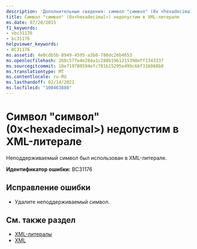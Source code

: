 ```yaml
---
description: 'Дополнительные сведения: символ "символ" (0x <hexadecimal> ) не допускается в XML-литерале'
title: Символ "символ" (0x<hexadecimal>) недопустим в XML-литерале
ms.date: 07/20/2015
f1_keywords:
- vbc31176
- bc31176
helpviewer_keywords:
- BC31176
ms.assetid: 4e0cdb5b-8949-4595-a3b8-788dc26b4653
ms.openlocfilehash: 2b8c57fe4e284a1c288b1961215398eff1343337
ms.sourcegitcommit: 10e719780594efc781b15295e499c66f316068b8
ms.translationtype: MT
ms.contentlocale: ru-RU
ms.lasthandoff: 02/14/2021
ms.locfileid: "100463888"
---
```

# <a name="character-character-0xhexadecimal-is-not-allowed-in-xml-literal"></a>Символ "символ" (0x\<hexadecimal>) недопустим в XML-литерале

Неподдерживаемый символ был использован в XML-литерале.  
  
 **Идентификатор ошибки:** BC31176  
  
## <a name="to-correct-this-error"></a>Исправление ошибки  
  
- Удалите неподдерживаемый символ.  
  
## <a name="see-also"></a>См. также раздел

- [XML-литералы](../language-reference/xml-literals/index.md)
- [XML](../programming-guide/language-features/xml/index.md)
